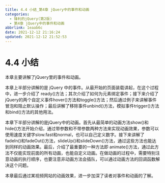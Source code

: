 ```yaml
---
title: 4.4 小结_第4章 jQuery中的事件和动画
categories:
  - 锋利的jQuery(第2版)
  - 第4章 jQuery中的事件和动画
abbrlink: 1eaab6c
date: 2021-12-12 21:16:24
updated: 2021-12-12 21:52:53
---
```

# 4.4 小结
本章主要讲解了jQuery里的事件和动画。

本章上半部分讲解的是 jQuery 中的事件。从最开始的页面装载讲起，在这个过程中，进一步介绍了 ready()方法；其次介绍了如何为元素绑定事件；接下来介绍了jQuery的两个自定义事件hover()方法和toggle()方法；然后通过例子来讲解事件冒泡和阻止默认操作；最后讲解了移除事件unbind()方法，模拟事件trigger()方法和bind()方法的其他用法。

本章下半部分讲解的是jQuery中的动画。首先从最简单的动画方法show()和hide()方法开始介绍，通过带参数和不带参数两种方法来实现动画效果，参数可以使用速度关键字slow.fast和normal，也可以自己定义数字。接下来讲解了fadeIn()和fadeOut()方法，slideUp()和slideDown()方法，通过这些方法也能达到同样的动画效果。最后，介绍了最重要的一种方法即 animate()方法，通过此方法不仅能实现前面的所有动画，也能自定义动画。在做动画的过程中，需要特别注意动画的执行顺序，也要注意非动画方法会插队，可以通过动画方法的回调函数解决这个问题。

本章最后通过某视频网站的动画效果，进一步加深了读者对事件和动画的了解。
